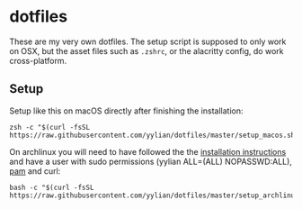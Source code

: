 # dotfiles

These are my very own dotfiles. The setup script is supposed to only work on
OSX, but the asset files such as `.zshrc`, or the alacritty config, do work
cross-platform.

## Setup

Setup like this on macOS directly after finishing the installation:
```
zsh -c "$(curl -fsSL https://raw.githubusercontent.com/yylian/dotfiles/master/setup_macos.sh)"
```
On archlinux you will need to have followed the the [installation
instructions](https://wiki.archlinux.org/index.php/installation_guide) and have
a user with sudo permissions (yylian ALL=(ALL) NOPASSWD:ALL), [pam](https://wiki.archlinux.org/title/SSH_keys#pam_ssh) and curl:
```
bash -c "$(curl -fsSL https://raw.githubusercontent.com/yylian/dotfiles/master/setup_archlinux.sh)"
```
